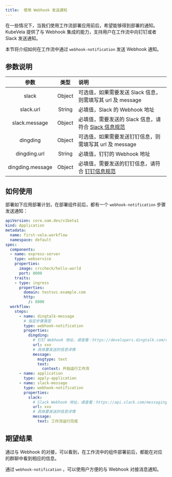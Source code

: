 ```yaml
---
title:  使用 Webhook 发送通知
---
```


在一些情况下，当我们使用工作流部署应用前后，希望能够得到部署的通知。KubeVela 提供了与 Webhook 集成的能力，支持用户在工作流中向钉钉或者 Slack 发送通知。

本节将介绍如何在工作流中通过 `webhook-notification` 发送 Webhook 通知。

## 参数说明

| 参数 | 类型 | 说明 |
| :---: | :--: | :-- |
| slack | Object | 可选值，如果需要发送 Slack 信息，则需填写其 url 及 message |
| slack.url | String | 必填值，Slack 的 Webhook 地址 |
| slack.message | Object | 必填值，需要发送的 Slack 信息，请符合 [Slack 信息规范](https://api.slack.com/reference/messaging/payload) |
| dingding | Object | 可选值，如果需要发送钉钉信息，则需填写其 url 及 message |
| dingding.url | String | 必填值，钉钉的 Webhook 地址 |
| dingding.message | Object | 必填值，需要发送的钉钉信息，请符合 [钉钉信息规范](https://developers.dingtalk.com/document/robots/custom-robot-access/title-72m-8ag-pqw) |

## 如何使用

部署如下应用部署计划，在部署组件前后，都有一个 `webhook-notification` 步骤发送通知：

```yaml
apiVersion: core.oam.dev/v1beta1
kind: Application
metadata:
  name: first-vela-workflow
  namespace: default
spec:
  components:
  - name: express-server
    type: webservice
    properties:
      image: crccheck/hello-world
      port: 8000
    traits:
    - type: ingress
      properties:
        domain: testsvc.example.com
        http:
          /: 8000
  workflow:
    steps:
      - name: dingtalk-message
        # 指定步骤类型
        type: webhook-notification
        properties:
          dingding:
            # 钉钉 Webhook 地址，请查看：https://developers.dingtalk.com/document/robots/custom-robot-access
            url: xxx
            # 具体要发送的信息详情
            message:
              msgtype: text
              text:
                context: 开始运行工作流
      - name: application
        type: apply-application
      - name: slack-message
        type: webhook-notification
        properties:
          slack:
            # Slack Webhook 地址，请查看：https://api.slack.com/messaging/webhooks
            url: xxx
            # 具体要发送的信息详情
            message:
              text: 工作流运行完成
```

## 期望结果

通过与 Webhook 的对接，可以看到，在工作流中的组件部署前后，都能在对应的群聊中看到相应的信息。

通过 `webhook-notification` ，可以使用户方便的与 Webhook 对接消息通知。